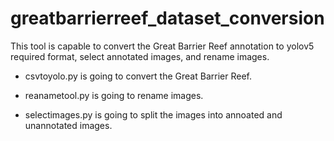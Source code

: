 # greatbarrierreef_dataset_conversion
This tool is capable to convert the Great Barrier Reef annotation to yolov5 required format, select annotated images, and rename images.

* csvtoyolo.py is going to convert the Great Barrier Reef.

* reanametool.py is going to rename images.

* selectimages.py is going to split the images into annoated and unannotated images.
